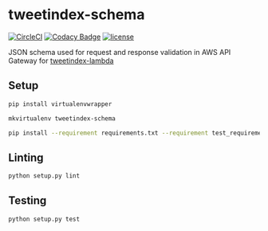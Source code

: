 # tweetindex-schema

[![CircleCI](https://img.shields.io/circleci/project/suddi/tweetindex-schema/master.svg)](https://github.com/suddi/tweetindex-schema)
[![Codacy Badge](https://api.codacy.com/project/badge/Grade/1744184bdad7481c9efc794874d2375f)](https://www.codacy.com/app/suddir/tweetindex-schema)
[![license](https://img.shields.io/github/license/suddi/tweetindex-schema.svg?maxAge=2592000)](https://github.com/suddi/tweetindex-schema)

JSON schema used for request and response validation in AWS API Gateway for [tweetindex-lambda](https://github.com/suddi/tweetindex-lambda)

## Setup

````sh
pip install virtualenvwrapper
````

````sh
mkvirtualenv tweetindex-schema

pip install --requirement requirements.txt --requirement test_requirements.txt
````

## Linting

````sh
python setup.py lint
````

## Testing

````sh
python setup.py test
````
